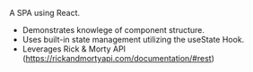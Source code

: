A SPA using React.
- Demonstrates knowlege of component structure.
- Uses built-in state management utilizing the useState Hook.
- Leverages Rick & Morty API (https://rickandmortyapi.com/documentation/#rest)
